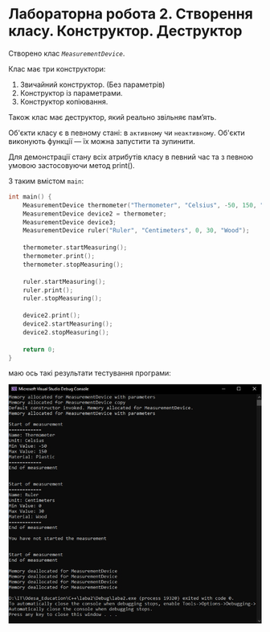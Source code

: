 
# Лабораторна робота 2. Створення класу. Конструктор. Деструктор 

Створено клас _`MeasurementDevice`_.

Клас має три конструктори: 

1. Звичайний конструктор. (Без параметрів)
2. Конструктор із параметрами.
3. Конструктор копіювання.

Також клас має деструктор, який реально звільняє пам’ять.

Об'єкти класу є в певному стані: в `активному` чи `неактивному`. Об'єкти виконують функції — їх можна запустити та зупинити.

Для демонстрації стану всіх атрибутів класу в певний час та з певною умовою застосовуючи метод print(). 

З таким вмістом `main`:

```cpp
int main() {
	MeasurementDevice thermometer("Thermometer", "Celsius", -50, 150, "Plastic");
	MeasurementDevice device2 = thermometer;
	MeasurementDevice device3;
	MeasurementDevice ruler("Ruler", "Centimeters", 0, 30, "Wood");

	thermometer.startMeasuring();
	thermometer.print();
	thermometer.stopMeasuring();

	ruler.startMeasuring();
	ruler.print();
	ruler.stopMeasuring();

	device2.print();
	device2.startMeasuring();
	device2.stopMeasuring();

	return 0;
}
```

маю ось такі результати тестування програми:

![result](./assets/result.jpg)
